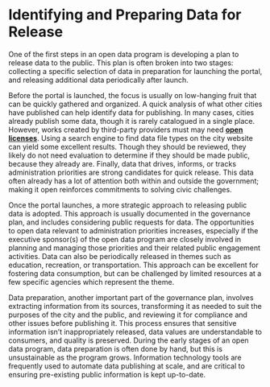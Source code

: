 # Identifying and Preparing Data for Release

One of the first steps in an open data program is developing a plan to release data to the public. This plan is often broken into two stages: collecting a specific selection of data in preparation for launching the portal, and releasing additional data periodically after launch.

Before the portal is launched, the focus is usually on low-hanging fruit that can be quickly gathered and organized. A quick analysis of what other cities have published can help identify data for publishing. In many cases, cities already publish some data, though it is rarely catalogued in a single place. However, works created by third-party providers must may need [**open licenses**](https://resources.data.gov/open-licenses/). Using a search engine to find data file types on the city website can yield some excellent results. Though they should be reviewed, they likely do not need evaluation to determine if they should be made public, because they already are. Finally, data that drives, informs, or tracks administration priorities are strong candidates for quick release. This data often already has a lot of attention both within and outside the government; making it open reinforces commitments to solving civic challenges.

Once the portal launches, a more strategic approach to releasing public data is adopted. This approach is usually documented in the governance plan, and includes considering public requests for data. The opportunities to open data relevant to administration priorities increases, especially if the executive sponsor(s) of the open data program are closely involved in planning and managing those priorities and their related public engagement activities. Data can also be periodically released in themes such as education, recreation, or transportation. This approach can be excellent for fostering data consumption, but can be challenged by limited resources at a few specific agencies which represent the theme.

Data preparation, another important part of the governance plan, involves extracting information from its sources, transforming it as needed to suit the purposes of the city and the public, and reviewing it for compliance and other issues before publishing it. This process ensures that sensitive information isn’t inappropriately released, data values are understandable to consumers, and quality is preserved. During the early stages of an open data program, data preparation is often done by hand, but this is unsustainable as the program grows. Information technology tools are frequently used to automate data publishing at scale, and are critical to ensuring pre-existing public information is kept up-to-date.
